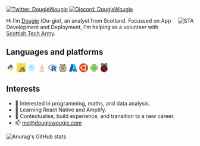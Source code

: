 [![Twitter: DougieWougie](https://img.shields.io/twitter/follow/DougieWougie?logo=twitter&style=for-the-badge)](https://twitter.com/DougieWougie)
[![Discord: DougieWougie](https://img.shields.io/discord/970648245426593852?logo=discord&style=for-the-badge)](https://discord.com/widget?id=970648245426593852&theme=dark)

<img height="150" align="right" alt="STA" src="https://images.squarespace-cdn.com/content/v1/5e98651eeb6c5049f0d0cad4/1587375053728-HH7PUTT23XUHJVNJGHRL/Long+Format.png?format=1500w"/>

Hi I’m [Dougie](https://blog.dougiewougie.com) (Dʊ-gie), an analyst from Scotland󠁧󠁢󠁳󠁣󠁴󠁿.  Focussed on App Development and Deployment, I'm helping as a volunteer with [Scottish Tech Army](https://www.scottishtecharmy.org/).

## Languages and platforms
<span>
  <img height="24" src="https://raw.githubusercontent.com/github/explore/80688e429a7d4ef2fca1e82350fe8e3517d3494d/topics/python/python.png" />
  <img height="24" src="https://raw.githubusercontent.com/github/explore/80688e429a7d4ef2fca1e82350fe8e3517d3494d/topics/javascript/javascript.png" />
  <img height="24" src="https://raw.githubusercontent.com/github/explore/80688e429a7d4ef2fca1e82350fe8e3517d3494d/topics/react/react.png" />
  <img height="24" src="https://raw.githubusercontent.com/github/explore/5b3600551e122a3277c2c5368af2ad5725ffa9a1/topics/java/java.png" />
  <img height="24" src="https://raw.githubusercontent.com/github/explore/80688e429a7d4ef2fca1e82350fe8e3517d3494d/topics/r/r.png" />  
  <img height="24" src="https://raw.githubusercontent.com/github/explore/05a6f4c574a32b6b2f04c2e589f6c82d9df46a5d/topics/xml/xml.png" />
  <img height="24" src="https://raw.githubusercontent.com/github/explore/eaef8552d8b082ffafe2bfc8a5023d47da904aac/topics/azure/azure.png" />
  <img height="24" src="https://raw.githubusercontent.com/github/explore/80688e429a7d4ef2fca1e82350fe8e3517d3494d/topics/ubuntu/ubuntu.png" />
  <img height="24" src="https://raw.githubusercontent.com/github/explore/8baf984947f4d9c32006bd03fa4c51ff91aadf8d/topics/android/android.png" />
  <img height="24" src="https://raw.githubusercontent.com/github/explore/80688e429a7d4ef2fca1e82350fe8e3517d3494d/topics/raspberry-pi/raspberry-pi.png" />
</span>

## Interests
- 👀 Interested in programming, maths, and data analysis.
- 🌱 Learning React Native and Amplify.
- 💞️ Contextualise, build experience, and transition to a new career.
- 📫 me@dougiewougie.com
<!---
DougieWougie/DougieWougie is a ✨ special ✨ repository because its `README.md` (this file) appears on your GitHub profile.
You can click the Preview link to take a look at your changes.
--->

![Anurag's GitHub stats](https://github-readme-stats.vercel.app/api?username=dougiewougie&show_icons=true&theme=radical&hide=stars,)
